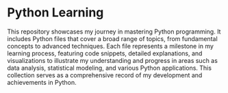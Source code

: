 # Python Learning
 This repository showcases my journey in mastering Python programming. It includes Python files that cover a broad range of topics, from fundamental concepts to advanced techniques. Each file represents a milestone in my learning process, featuring code snippets, detailed explanations, and visualizations to illustrate my understanding and progress in areas such as data analysis, statistical modeling, and various Python applications. This collection serves as a comprehensive record of my development and achievements in Python.
